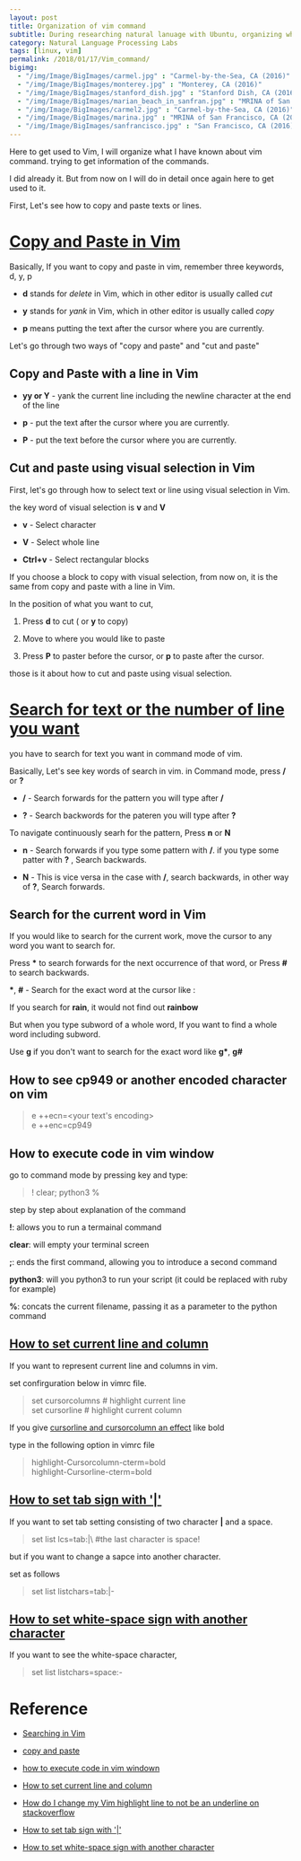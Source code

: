 ```yaml
---
layout: post
title: Organization of vim command
subtitle: During researching natural lanuage with Ubuntu, organizing what I have known vim command.
category: Natural Language Processing Labs
tags: [linux, vim]
permalink: /2018/01/17/Vim_command/
bigimg: 
  - "/img/Image/BigImages/carmel.jpg" : "Carmel-by-the-Sea, CA (2016)"
  - "/img/Image/BigImages/monterey.jpg" : "Monterey, CA (2016)"
  - "/img/Image/BigImages/stanford_dish.jpg" : "Stanford Dish, CA (2016)"
  - "/img/Image/BigImages/marian_beach_in_sanfran.jpg" : "MRINA of San Francisco, CA (2016)"
  - "/img/Image/BigImages/carmel2.jpg" : "Carmel-by-the-Sea, CA (2016)"
  - "/img/Image/BigImages/marina.jpg" : "MRINA of San Francisco, CA (2016)"
  - "/img/Image/BigImages/sanfrancisco.jpg" : "San Francisco, CA (2016)"
---
```


 Here to get used to Vim, I will organize what I have known about vim command. trying to get information of the commands. 
 
 I did already it. But from now on I will do in detail once again here to get used to it. 
 
 First, Let's see how to copy and paste texts or lines.
 
# [Copy and Paste in Vim](http://vim.wikia.com/wiki/Copy,_cut_and_paste)
 
 Basically, If you want to copy and paste in vim, remember three keywords, d, y, p
 
  - **d** stands for *delete* in Vim, which in other editor is usually called *cut* 
  
  - **y** stands for *yank* in Vim, which in other editor is usually called *copy*
  
  - **p** means putting the text after the cursor where you are currently. 
 
Let's go through two ways of "copy and paste" and "cut and paste"  
 
## Copy and Paste with a line in Vim
 
  - **yy or Y** - yank the current line including the newline character at the end of the line 
  
  - **p** - put the text after the cursor where you are currently. 
 
  - **P** - put the text before the cursor where you are currently.
  
## Cut and paste using visual selection in Vim 

First, let's go through how to select text or line using visual selection in Vim. 

the key word of visual selection is **v** and **V**
 
 - **v** - Select character
 
 - **V** - Select whole line
 
 - **Ctrl+v** - Select rectangular blocks
 
If you choose a block to copy with visual selection, from now on, it is the same from copy and paste with a line in Vim. 

In the position of what you want to cut, 

 1. Press **d** to cut ( or **y** to copy)
 
 2. Move to where you would like to paste
 
 3. Press **P** to paster before the cursor, or **p** to paste after the cursor. 
 
those is it about how to cut and paste using visual selection. 
 
# [Search for text or the number of line you want](http://vim.wikia.com/wiki/Searching)

you have to search for text you want in command mode of vim. 

Basically, Let's see key words of search in vim. in Command mode, press **/** or **?**

 - **/** - Search forwards for the pattern you will type after **/**
 
 - **?** - Search backwords for the pateren you will type after **?**
 
 To navigate continuously searh for the pattern, Press **n** or **N**
 
 - **n** - Search forwards if you type some pattern with **/**. if you type some patter with **?** , Search backwards.
 
 - **N** - This is vice versa in the case with **/**, search backwards, in other way of **?**, Search forwards. 
 
## Search for the current word in Vim 
 
If you would like to search for the current work, move the cursor to any word you want to search for. 

Press __*__ to search forwards for the next occurrence of that word, or Press **#** to search backwards.
 
__*__, **#** - Search for the exact word at the cursor like : 

If you search for **rain**, it would not find out **rainbow**
 
But when you type subword of a whole word, If you want to find a whole word including subword.

Use **g** if you don't want to search for the exact word like __g*__, **g#**

## How to see cp949 or another encoded character on vim

> e ++ecn=<your text's encoding>   
> e ++enc=cp949

## How to execute code in vim window 

go to command mode by pressing <esc> key and type:

> ! clear; python3 %

step by step about explanation of the command 

**!**: allows you to run a termainal command 

**clear**: will empty your terminal screen 

**;**: ends the first command, allowing you to introduce a second command

**python3**: will you python3 to run your script (it could be replaced with ruby for example)

**%**: concats the current filename, passing it as a parameter to the python command

## [How to set current line and column](https://coderwall.com/p/adbciq/highlight-line-and-column-in-vim)

If you want to represent current line and columns in vim. 

set confirguration below in vimrc file.

> set cursorcolumns # highlight current line   
> set cursorline # highlight current column

If you give [cursorline and cursorcolumn an effect](https://stackoverflow.com/questions/8640276/how-do-i-change-my-vim-highlight-line-to-not-be-an-underline) like bold 

type in the following option in vimrc file 

> highlight-Cursorcolumn-cterm=bold   
> highlight-Cursorline-cterm=bold

## [How to set tab sign with '|'](https://stackoverflow.com/questions/41206522/how-can-i-display-tab-as-bars-in-vim)

If you want to set tab setting consisting of two character **|** and a space. 

> set list lcs=tab:\|\ #the last character is space!

but if you want to change a sapce into another character. 

set as follows

> set list listchars=tab:\|\- 

## [How to set white-space sign with another character](https://stackoverflow.com/questions/40498265/show-space-character-via-listchars-only-for-leading-spaces)

If you want to see the white-space character, 

> set list listchars=space:-

# Reference
 
  - [Searching in Vim](http://vim.wikia.com/wiki/Searching)
  
  - [copy and paste](http://vim.wikia.com/wiki/Copy,_cut_and_paste)
  
  - [how to execute code in vim windown](https://stackoverflow.com/questions/18948491/running-python-code-in-vim)
  
  - [How to set current line and column](https://vim.fandom.com/wiki/Highlight_current_line)
  
  - [How do I change my Vim highlight line to not be an underline on stackoverflow](https://stackoverflow.com/questions/8640276/how-do-i-change-my-vim-highlight-line-to-not-be-an-underline)

  - [How to set tab sign with '|'](https://stackoverflow.com/questions/41206522/how-can-i-display-tab-as-bars-in-vim)
  
  - [How to set white-space sign with another character](https://stackoverflow.com/questions/40498265/show-space-character-via-listchars-only-for-leading-spaces)
  

